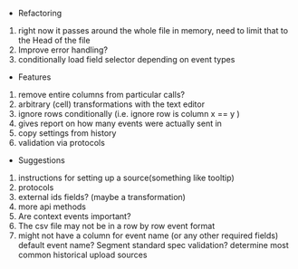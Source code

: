 * Refactoring
1. right now it passes around the whole file in memory, need to limit that to the Head of the file
2. Improve error handling?
3. conditionally load field selector depending on event types

* Features
1. remove entire columns from particular calls?
2. arbitrary (cell) transformations with the text editor
3. ignore rows conditionally (i.e. ignore row is column x == y )
4. gives report on how many events were actually sent in
5. copy settings from history
6. validation via protocols

* Suggestions
1. instructions for setting up a source(something like tooltip)
2. protocols
3. external ids fields? (maybe a transformation)
4. more api methods
5. Are context events important?
6. The csv file may not be in a row by row event format
7. might not have a column for event name (or any other required fields)
      default event name?
      Segment standard spec validation?
      determine most common historical upload sources
